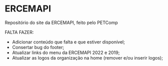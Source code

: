 # ERCEMAPI
Repositório do site da ERCEMAPI, feito pelo PETComp

FALTA FAZER:

- Adicionar conteúdo que falta e que estiver disponível;
- Consertar bug do footer;
- Atualizar links do menu da ERCEMAPI 2022 e 2019;
- Atualizar as logos da organização na home (remover e/ou inserir logos);